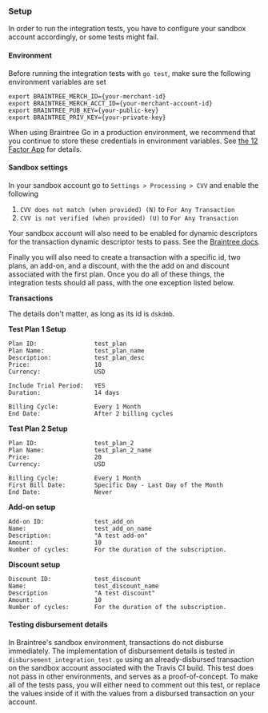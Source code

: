 ### Setup

In order to run the integration tests, you have to configure your sandbox account accordingly, or some tests might fail.

#### Environment

Before running the integration tests with `go test`, make sure the following environment variables are set

```
export BRAINTREE_MERCH_ID={your-merchant-id}
export BRAINTREE_MERCH_ACCT_ID={your-merchant-account-id}
export BRAINTREE_PUB_KEY={your-public-key}
export BRAINTREE_PRIV_KEY={your-private-key}
```

When using Braintree Go in a production environment, we recommend that you continue to store these credentials in environment variables. See [the 12 Factor App](http://www.12factor.net/config) for details.

#### Sandbox settings

In your sandbox account go to `Settings > Processing > CVV` and enable the following

  1. `CVV does not match (when provided) (N)` to `For Any Transaction`
  2. `CVV is not verified (when provided) (U)` to `For Any Transaction`

Your sandbox account will also need to be enabled for dynamic descriptors for the transaction dynamic descriptor tests to pass. See the [Braintree docs](https://articles.braintreepayments.com/control-panel/transactions/descriptors).

Finally you will also need to create a transaction with a specific id, two plans, an add-on, and a discount, with the the add on and discount associated with the first plan. Once you do all of these things, the integration tests should all pass, with the one exception listed below.

**Transactions**

The details don't matter, as long as its id is `dskdmb`.

**Test Plan 1 Setup**

```
Plan ID:                test_plan
Plan Name:              test_plan_name
Description:            test_plan_desc
Price:                  10
Currency:               USD

Include Trial Period:   YES
Duration:               14 days

Billing Cycle:          Every 1 Month
End Date:               After 2 billing cycles
```

**Test Plan 2 Setup**

```
Plan ID:                test_plan_2
Plan Name:              test_plan_2_name
Price:                  20
Currency:               USD

Billing Cycle:          Every 1 Month
First Bill Date:        Specific Day - Last Day of the Month
End Date:               Never
```

**Add-on setup**

```
Add-on ID:              test_add_on
Name:                   test_add_on_name
Description:            "A test add-on"
Amount:                 10
Number of cycles:       For the duration of the subscription.
```

**Discount setup**

```
Discount ID:            test_discount
Name:                   test_discount_name
Description             "A test discount"
Amount:                 10
Number of cycles:       For the duration of the subscription.
```

#### Testing disbursement details

In Braintree's sandbox environment, transactions do not disburse immediately. The implementation of disbursement details is tested in `disbursement_integration_test.go` using an already-disbursed transaction on the sandbox account associated with the Travis CI build. This test does not pass in other environments, and serves as a proof-of-concept. To make all of the tests pass, you will either need to comment out this test, or replace the values inside of it with the values from a disbursed transaction on your account. 
